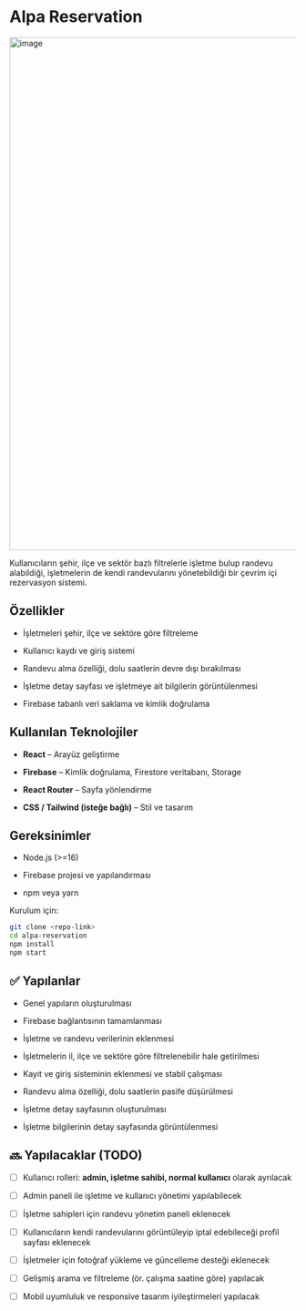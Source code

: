 # Alpa Reservation
<img width="1903" height="901" alt="image" src="https://github.com/user-attachments/assets/d5669f62-3069-4483-bf03-97018ce16a88" />

Kullanıcıların şehir, ilçe ve sektör bazlı filtrelerle işletme bulup randevu alabildiği, işletmelerin de kendi randevularını yönetebildiği bir çevrim içi rezervasyon sistemi.

##  Özellikler

- İşletmeleri şehir, ilçe ve sektöre göre filtreleme
    
- Kullanıcı kaydı ve giriş sistemi
    
- Randevu alma özelliği, dolu saatlerin devre dışı bırakılması
    
- İşletme detay sayfası ve işletmeye ait bilgilerin görüntülenmesi
    
- Firebase tabanlı veri saklama ve kimlik doğrulama
    

##  Kullanılan Teknolojiler

- **React** – Arayüz geliştirme
    
- **Firebase** – Kimlik doğrulama, Firestore veritabanı, Storage
    
- **React Router** – Sayfa yönlendirme
    
- **CSS / Tailwind (isteğe bağlı)** – Stil ve tasarım
    

## Gereksinimler

- Node.js (>=16)
    
- Firebase projesi ve yapılandırması
    
- npm veya yarn
    

Kurulum için:

```bash
git clone <repo-link>
cd alpa-reservation
npm install
npm start
```

## ✅ Yapılanlar

- Genel yapıların oluşturulması
    
- Firebase bağlantısının tamamlanması
    
- İşletme ve randevu verilerinin eklenmesi
    
- İşletmelerin il, ilçe ve sektöre göre filtrelenebilir hale getirilmesi
    
- Kayıt ve giriş sisteminin eklenmesi ve stabil çalışması
    
- Randevu alma özelliği, dolu saatlerin pasife düşürülmesi
    
- İşletme detay sayfasının oluşturulması
    
- İşletme bilgilerinin detay sayfasında görüntülenmesi


## 🔜 Yapılacaklar (TODO)

- [ ] Kullanıcı rolleri: **admin, işletme sahibi, normal kullanıcı** olarak ayrılacak
    
- [ ] Admin paneli ile işletme ve kullanıcı yönetimi yapılabilecek
    
- [ ] İşletme sahipleri için randevu yönetim paneli eklenecek
    
- [ ]  Kullanıcıların kendi randevularını görüntüleyip iptal edebileceği profil sayfası eklenecek
    
- [ ] İşletmeler için fotoğraf yükleme ve güncelleme desteği eklenecek
    
- [ ]  Gelişmiş arama ve filtreleme (ör. çalışma saatine göre) yapılacak
    
- [ ]  Mobil uyumluluk ve responsive tasarım iyileştirmeleri yapılacak
